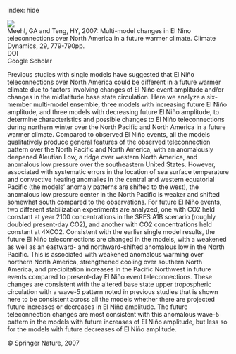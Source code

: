 index: hide

<div class="Citation">
    <div class="Citation-thumb CitationThumb-linked"  data-href="https://doi.org/10.1007/s00382-007-0268-3">
      <img src="https://static.claimspace.cloud/climate-study-static/refs/thumbs/14/Meehl_and_Teng_2007-thumb.png" />
    </div>

  <div class="Citation-body">
    <div class="Citation-text">Meehl, GA and Teng, HY, 2007: Multi-model changes in El Nino teleconnections over North America in a future warmer climate. <span class="Article-journal">Climate Dynamics, </span><span class="Article-volume">29, </span>779-790pp.</div>
    <div class="Citation-links">
      <div class="CitationLink" data-href="https://doi.org/10.1007/s00382-007-0268-3">
        <div class="CitationLink-icon CitationLink-Doi"></div>
        <div class="CitationLink-text">DOI</div>
      </div>
      <div class="CitationLink" data-href="https://scholar.google.com/scholar?q=10.1007/s00382-007-0268-3">
        <div class="CitationLink-icon CitationLink-Scholar"></div>
        <div class="CitationLink-text">Google Scholar</div>
      </div>
    </div>
  </div>
</div>

Previous studies with single models have suggested that El Niño teleconnections over North America could be different in a future warmer climate due to factors involving changes of El Niño event amplitude and/or changes in the midlatitude base state circulation. Here we analyze a six-member multi-model ensemble, three models with increasing future El Niño amplitude, and three models with decreasing future El Niño amplitude, to determine characteristics and possible changes to El Niño teleconnections during northern winter over the North Pacific and North America in a future warmer climate. Compared to observed El Niño events, all the models qualitatively produce general features of the observed teleconnection pattern over the North Pacific and North America, with an anomalously deepened Aleutian Low, a ridge over western North America, and anomalous low pressure over the southeastern United States. However, associated with systematic errors in the location of sea surface temperature and convective heating anomalies in the central and western equatorial Pacific (the models’ anomaly patterns are shifted to the west), the anomalous low pressure center in the North Pacific is weaker and shifted somewhat south compared to the observations. For future El Niño events, two different stabilization experiments are analyzed, one with CO2 held constant at year 2100 concentrations in the SRES A1B scenario (roughly doubled present-day CO2), and another with CO2 concentrations held constant at 4XCO2. Consistent with the earlier single model results, the future El Niño teleconnections are changed in the models, with a weakened as well as an eastward- and northward-shifted anomalous low in the North Pacific. This is associated with weakened anomalous warming over northern North America, strengthened cooling over southern North America, and precipitation increases in the Pacific Northwest in future events compared to present-day El Niño event teleconnections. These changes are consistent with the altered base state upper tropospheric circulation with a wave-5 pattern noted in previous studies that is shown here to be consistent across all the models whether there are projected future increases or decreases in El Niño amplitude. The future teleconnection changes are most consistent with this anomalous wave-5 pattern in the models with future increases of El Niño amplitude, but less so for the models with future decreases of El Niño amplitude.

<div class="Citation-copy">
&copy; Springer Nature, 2007
</div>